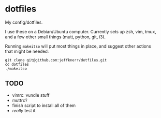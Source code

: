 # dotfiles
My config/dotfiles.

I use these on a Debian/Ubuntu computer. Currently sets up
zsh, vim, tmux, and a few other small things (mutt, python,
git, i3).

Running `makeitso` will put most things in place, and suggest
other actions that might be needed:

```
git clone git@github.com:jeffknerr/dotfiles.git
cd dotfiles
./makeitso
```

## TODO

- vimrc: vundle stuff
- muttrc?
- finish script to install all of them
- *really* test it
